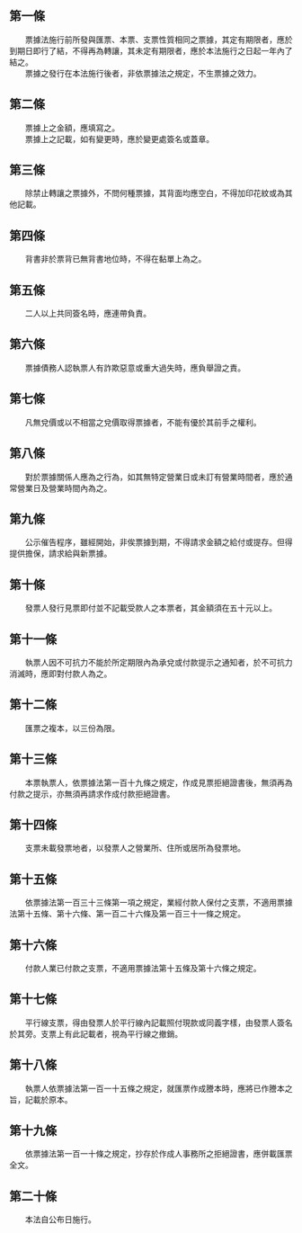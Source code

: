 第一條 
-------
　　票據法施行前所發與匯票、本票、支票性質相同之票據，其定有期限者，應於到期日即行了結，不得再為轉讓，其未定有期限者，應於本法施行之日起一年內了結之。  
　　票據之發行在本法施行後者，非依票據法之規定，不生票據之效力。  


第二條 
-------
　　票據上之金額，應填寫之。  
　　票據上之記載，如有變更時，應於變更處簽名或蓋章。  


第三條 
-------
　　除禁止轉讓之票據外，不問何種票據，其背面均應空白，不得加印花紋或為其他記載。  


第四條 
-------
　　背書非於票背已無背書地位時，不得在黏單上為之。  


第五條 
-------
　　二人以上共同簽名時，應連帶負責。  


第六條 
-------
　　票據債務人認執票人有詐欺惡意或重大過失時，應負舉證之責。  


第七條 
-------
　　凡無兌價或以不相當之兌價取得票據者，不能有優於其前手之權利。  


第八條 
-------
　　對於票據關係人應為之行為，如其無特定營業日或未訂有營業時間者，應於通常營業日及營業時間內為之。  


第九條 
-------
　　公示催告程序，雖經開始，非俟票據到期，不得請求金額之給付或提存。但得提供擔保，請求給與新票據。  


第十條 
-------
　　發票人發行見票即付並不記載受款人之本票者，其金額須在五十元以上。  


第十一條 
---------
　　執票人因不可抗力不能於所定期限內為承兌或付款提示之通知者，於不可抗力消滅時，應即對付款人為之。  


第十二條 
---------
　　匯票之複本，以三份為限。  


第十三條 
---------
　　本票執票人，依票據法第一百十九條之規定，作成見票拒絕證書後，無須再為付款之提示，亦無須再請求作成付款拒絕證書。  


第十四條 
---------
　　支票未載發票地者，以發票人之營業所、住所或居所為發票地。  


第十五條 
---------
　　依票據法第一百三十三條第一項之規定，業經付款人保付之支票，不適用票據法第十五條、第十六條、第一百二十六條及第一百三十一條之規定。  


第十六條 
---------
　　付款人業已付款之支票，不適用票據法第十五條及第十六條之規定。  


第十七條 
---------
　　平行線支票，得由發票人於平行線內記載照付現款或同義字樣，由發票人簽名於其旁。支票上有此記載者，視為平行線之撤銷。  


第十八條 
---------
　　執票人依票據法第一百一十五條之規定，就匯票作成謄本時，應將已作謄本之旨，記載於原本。  


第十九條 
---------
　　依票據法第一百一十條之規定，抄存於作成人事務所之拒絕證書，應併載匯票全文。  


第二十條 
---------
　　本法自公布日施行。